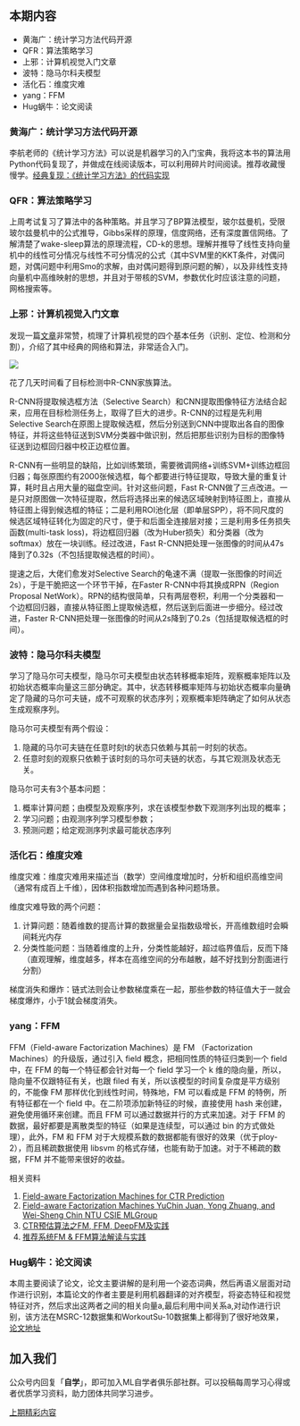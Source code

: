 ## 本期内容

- 黄海广：统计学习方法代码开源
- QFR：算法策略学习
- 上邪：计算机视觉入门文章
- 波特：隐马尔科夫模型
- 活化石：维度灾难
- yang：FFM
- Hug蜗牛：论文阅读


### 黄海广：统计学习方法代码开源

李航老师的《统计学习方法》可以说是机器学习的入门宝典，我将这本书的算法用Python代码复现了，并做成在线阅读版本，可以利用碎片时间阅读。推荐收藏慢慢学。[经典复现：《统计学习方法》的代码实现](https://mp.weixin.qq.com/s/71w0IN3gAYWxrKVM_lcYrQ)


### QFR：算法策略学习

上周考试复习了算法中的各种策略。并且学习了BP算法模型，玻尔兹曼机，受限玻尔兹曼机中的公式推导，Gibbs采样的原理，信度网络，还有深度置信网络。了解清楚了wake-sleep算法的原理流程，CD-k的思想。理解并推导了线性支持向量机中的线性可分情况与线性不可分情况的公式（其中SVM里的KKT条件，对偶问题，对偶问题中利用Smo的求解，由对偶问题得到原问题的解），以及非线性支持向量机中高维映射的思想，并且对于带核的SVM，参数优化时应该注意的问题，网格搜索等。

### 上邪：计算机视觉入门文章

发现一篇[文章](https://zhuanlan.zhihu.com/p/31727402)非常赞，梳理了计算机视觉的四个基本任务（识别、定位、检测和分割），介绍了其中经典的网络和算法，非常适合入门。

![](https://mmbiz.qpic.cn/mmbiz_png/icmWrEONNM8VlS5oJOBu9cUt9XloO7LWedqXEXuQY3Vp7ebnotUFb1klXLaxqpYID1xtMk85F1GDTaiakQLNSL0A/0?wx_fmt=png)

花了几天时间看了目标检测中R-CNN家族算法。

R-CNN将提取候选框方法（Selective Search）和CNN提取图像特征方法结合起来，应用在目标检测任务上，取得了巨大的进步。R-CNN的过程是先利用Selective Search在原图上提取候选框，然后分别送到CNN中提取出各自的图像特征，并将这些特征送到SVM分类器中做识别，然后把那些识别为目标的图像特征送到边框回归器中校正边框位置。

R-CNN有一些明显的缺陷，比如训练繁琐，需要微调网络+训练SVM+训练边框回归器；每张原图约有2000张候选框，每个都要进行特征提取，导致大量的重复计算，耗时且占用大量的磁盘空间。针对这些问题，Fast R-CNN做了三点改进。一是只对原图做一次特征提取，然后将选择出来的候选区域映射到特征图上，直接从特征图上得到候选框的特征；二是利用ROI池化层（即单层SPP），将不同尺度的候选区域特征转化为固定的尺寸，便于和后面全连接层对接；三是利用多任务损失函数(multi-task loss)，将边框回归器（改为Huber损失）和分类器（改为softmax）放在一块训练。经过改进，Fast R-CNN把处理一张图像的时间从47s降到了0.32s（不包括提取候选框的时间）。

提速之后，大佬们愈发对Selective Search的龟速不满（提取一张图像的时间近2s），于是干脆把这一个环节干掉，在Faster R-CNN中将其换成RPN（Region Proposal NetWork）。RPN的结构很简单，只有两层卷积，利用一个分类器和一个边框回归器，直接从特征图上提取候选框，然后送到后面进一步细分。经过改进，Faster R-CNN把处理一张图像的时间从2s降到了0.2s（包括提取候选框的时间）。

### 波特：隐马尔科夫模型

学习了隐马尔可夫模型，隐马尔可夫模型由状态转移概率矩阵，观察概率矩阵以及初始状态概率向量这三部分确定。其中，状态转移概率矩阵与初始状态概率向量确定了隐藏的马尔可夫链，成不可观察的状态序列；观察概率矩阵确定了如何从状态生成观察序列。
       
隐马尔可夫模型有两个假设：
1. 隐藏的马尔可夫链在任意时刻t的状态只依赖与其前一时刻的状态。
2. 任意时刻的观察只依赖于该时刻的马尔可夫链的状态，与其它观测及状态无关。

隐马尔可夫有3个基本问题：
1. 概率计算问题；由模型及观察序列，求在该模型参数下观测序列出现的概率；
2. 学习问题；由观测序列学习模型参数；
3. 预测问题；给定观测序列求最可能状态序列

### 活化石：维度灾难

维度灾难：维度灾难用来描述当（数学）空间维度增加时，分析和组织高维空间（通常有成百上千维），因体积指数增加而遇到各种问题场景。

维度灾难导致的两个问题：
1. 计算问题：随着维数的提高计算的数据量会呈指数级增长，开高维数组时会瞬间耗光内存
2. 分类性能问题：当随着维度的上升，分类性能越好，超过临界值后，反而下降（直观理解，维度越多，样本在高维空间的分布越散，越不好找到分割面进行分割）

梯度消失和爆炸：链式法则会让参数梯度乘在一起，那些参数的特征值大于一就会梯度爆炸，小于1就会梯度消失。

### yang：FFM

FFM（Field-aware Factorization Machines）是 FM （Factorization Machines）的升级版，通过引入 field 概念，把相同性质的特征归类到一个 field 中，在 FFM 的每一个特征都会针对每一个 field 学习一个 k 维的隐向量，所以，隐向量不仅跟特征有关，也跟 filed 有关，所以该模型的时间复杂度是平方级别的，不能像 FM 那样优化到线性时间，特殊地，FM 可以看成是 FFM 的特例，所有特征都在一个 field 中。在二阶项添加新特征的时候，直接使用 hash 来创建，避免使用循环来创建。而且 FFM 可以通过数据并行的方式来加速。对于 FFM 的数据，最好都要是离散类型的特征（如果是连续型，可以通过 bin 的方式做处理），此外，FM 和 FFM 对于大规模系数的数据都能有很好的效果（优于ploy-2），而且稀疏数据使用 libsvm 的格式存储，也能有助于加速。对于不稀疏的数据，FFM 并不能带来很好的收益。

相关资料

1. [Field-aware Factorization Machines for CTR Prediction](https://www.csie.ntu.edu.tw/~cjlin/papers/ffm.pdf)
2. [Field-aware Factorization Machines YuChin Juan, Yong Zhuang, and Wei-Sheng Chin NTU CSIE MLGroup](https://www.csie.ntu.edu.tw/~r01922136/slides/ffm.pdf)
3. [CTR预估算法之FM, FFM, DeepFM及实践](https://blog.csdn.net/john_xyz/article/details/78933253)
4. [推荐系统FM & FFM算法解读与实践](https://blog.csdn.net/baymax_007/article/details/83931698)

### Hug蜗牛：论文阅读

本周主要阅读了论文，论文主要讲解的是利用一个姿态词典，然后再语义层面对动作进行识别，本篇论文的作者主要是利用机器翻译的对齐模型，将姿态特征和视觉特征对齐，然后求出这两者之间的相关向量a,最后利用中间关系a,对动作进行识别，该方法在MSRC-12数据集和WorkoutSu-10数据集上都得到了很好地效果，[论文地址](https://arxiv.org/abs/1604.00147)




## 加入我们

公众号内回复「**自学**」，即可加入ML自学者俱乐部社群。可以投稿每周学习心得或者优质学习资料，助力团体共同学习进步。

[上期精彩内容](https://mp.weixin.qq.com/s/RslxAe979jZkJ0Q_msyHnw)


